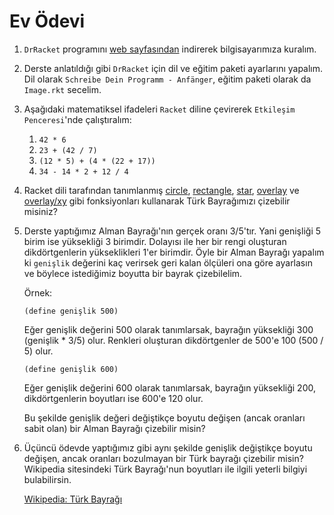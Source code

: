 # Ev Ödevi

1. `DrRacket` programını [web sayfasından](https://download.racket-lang.org/) indirerek bilgisayarımıza kuralım.
   

2. Derste anlatıldığı gibi `DrRacket` için dil ve eğitim paketi ayarlarını yapalım. Dil olarak `Schreibe Dein Programm - Anfänger`, eğitim paketi olarak da `Image.rkt` secelim. 

3. Aşağıdaki matematiksel ifadeleri `Racket` diline çevirerek `Etkileşim Penceresi`'nde çalıştıralım:
   1. `42 * 6`
   2. `23 + (42 / 7)`
   3. `(12 * 5) + (4 * (22 + 17))`
   4. `34 - 14 * 2 + 12 / 4`

4. Racket dili tarafından tanımlanmış [circle](../misc/documentation.md#circle), [rectangle](../misc/documentation.md#rectangle), [star](../misc/documentation.md#star), [overlay](../misc/documentation.md#overlay) ve [overlay/xy](../misc/documentation.md#overlayxy) gibi fonksiyonları kullanarak Türk Bayrağımızı çizebilir misiniz?

5. Derste yaptığımız Alman Bayrağı'nın gerçek oranı 3/5'tır. Yani genişliği 5 birim ise yüksekliği 3 birimdir. Dolayısı ile her bir rengi oluşturan dikdörtgenlerin yükseklikleri 1'er birimdir. Öyle bir Alman Bayrağı yapalım ki `genişlik` değerini kaç verirsek geri kalan ölçüleri ona göre ayarlasın ve böylece istediğimiz boyutta bir bayrak çizebilelim.

   Örnek:

   ```
   (define genişlik 500)
   ```

   Eğer genişlik değerini 500 olarak tanımlarsak, bayrağın yüksekliği 300 (genişlik \* 3/5) olur. Renkleri oluşturan dikdörtgenler de 500'e 100 (500 / 5) olur.

   ```
   (define genişlik 600)
   ```

   Eğer genişlik değerini 600 olarak tanımlarsak, bayrağın yüksekliği 200, dikdörtgenlerin boyutları ise 600'e 120 olur.

   Bu şekilde genişlik değeri değiştikçe boyutu değişen (ancak oranları sabit olan) bir Alman Bayrağı çizebilir misin?

6. Üçüncü ödevde yaptığımız gibi aynı şekilde genişlik değiştikçe boyutu değişen, ancak oranları bozulmayan bir Türk bayrağı çizebilir misin? Wikipedia sitesindeki Türk Bayrağı'nun boyutları ile ilgili yeterli bilgiyi bulabilirsin.

   [Wikipedia: Türk Bayrağı](https://tr.wikipedia.org/wiki/T%C3%BCrk_bayra%C4%9F%C4%B1)
